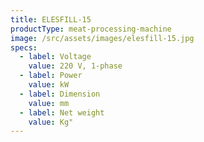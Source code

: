 ```yaml
---
title: ELESFILL-15
productType: meat-processing-machine
image: /src/assets/images/elesfill-15.jpg
specs:
  - label: Voltage
    value: 220 V, 1-phase
  - label: Power
    value: kW
  - label: Dimension
    value: mm
  - label: Net weight
    value: Kg"
---
```

